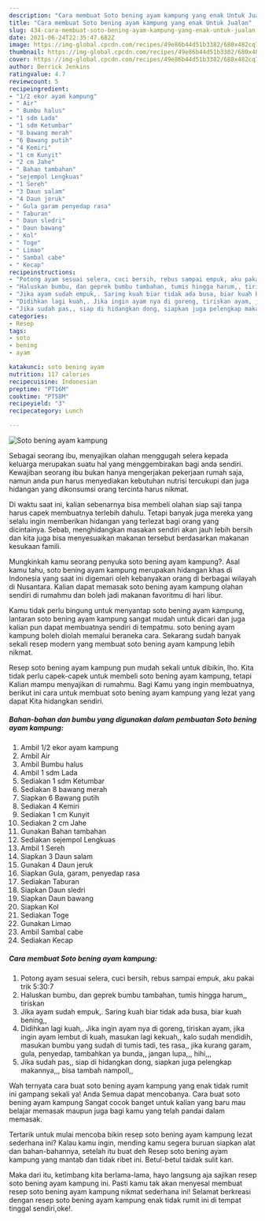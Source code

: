 ```yaml
---
description: "Cara membuat Soto bening ayam kampung yang enak Untuk Jualan"
title: "Cara membuat Soto bening ayam kampung yang enak Untuk Jualan"
slug: 434-cara-membuat-soto-bening-ayam-kampung-yang-enak-untuk-jualan
date: 2021-06-24T22:35:47.682Z
image: https://img-global.cpcdn.com/recipes/49e86b44d51b3382/680x482cq70/soto-bening-ayam-kampung-foto-resep-utama.jpg
thumbnail: https://img-global.cpcdn.com/recipes/49e86b44d51b3382/680x482cq70/soto-bening-ayam-kampung-foto-resep-utama.jpg
cover: https://img-global.cpcdn.com/recipes/49e86b44d51b3382/680x482cq70/soto-bening-ayam-kampung-foto-resep-utama.jpg
author: Derrick Jenkins
ratingvalue: 4.7
reviewcount: 5
recipeingredient:
- "1/2 ekor ayam kampung"
- " Air"
- " Bumbu halus"
- "1 sdm Lada"
- "1 sdm Ketumbar"
- "8 bawang merah"
- "6 Bawang putih"
- "4 Kemiri"
- "1 cm Kunyit"
- "2 cm Jahe"
- " Bahan tambahan"
- "sejempol Lengkuas"
- "1 Sereh"
- "3 Daun salam"
- "4 Daun jeruk"
- " Gula garam penyedap rasa"
- " Taburan"
- " Daun sledri"
- " Daun bawang"
- " Kol"
- " Toge"
- " Limao"
- " Sambal cabe"
- " Kecap"
recipeinstructions:
- "Potong ayam sesuai selera, cuci bersih, rebus sampai empuk, aku pakai trik 5:30:7"
- "Haluskan bumbu, dan geprek bumbu tambahan, tumis hingga harum,, tiriskan"
- "Jika ayam sudah empuk,. Saring kuah biar tidak ada busa, biar kuah bening,,"
- "Didihkan lagi kuah,. Jika ingin ayam nya di goreng, tiriskan ayam, jika ingin ayam lembut di kuah, masukan lagi kekuah,, kalo sudah mendidih, masukan bumbu yang sudah di tumis tadi, tes rasa,, jika kurang garam, gula, penyedap, tambahkan ya bunda,, jangan lupa,,, hihi,,,"
- "Jika sudah pas,, siap di hidangkan dong, siapkan juga pelengkap makannya,,, bisa tambah nampoll,,"
categories:
- Resep
tags:
- soto
- bening
- ayam

katakunci: soto bening ayam 
nutrition: 117 calories
recipecuisine: Indonesian
preptime: "PT16M"
cooktime: "PT58M"
recipeyield: "3"
recipecategory: Lunch

---
```



![Soto bening ayam kampung](https://img-global.cpcdn.com/recipes/49e86b44d51b3382/680x482cq70/soto-bening-ayam-kampung-foto-resep-utama.jpg)

Sebagai seorang ibu, menyajikan olahan menggugah selera kepada keluarga merupakan suatu hal yang menggembirakan bagi anda sendiri. Kewajiban seorang ibu bukan hanya mengerjakan pekerjaan rumah saja, namun anda pun harus menyediakan kebutuhan nutrisi tercukupi dan juga hidangan yang dikonsumsi orang tercinta harus nikmat.

Di waktu  saat ini, kalian sebenarnya bisa membeli olahan siap saji tanpa harus capek membuatnya terlebih dahulu. Tetapi banyak juga mereka yang selalu ingin memberikan hidangan yang terlezat bagi orang yang dicintainya. Sebab, menghidangkan masakan sendiri akan jauh lebih bersih dan kita juga bisa menyesuaikan makanan tersebut berdasarkan makanan kesukaan famili. 



Mungkinkah kamu seorang penyuka soto bening ayam kampung?. Asal kamu tahu, soto bening ayam kampung merupakan hidangan khas di Indonesia yang saat ini digemari oleh kebanyakan orang di berbagai wilayah di Nusantara. Kalian dapat memasak soto bening ayam kampung olahan sendiri di rumahmu dan boleh jadi makanan favoritmu di hari libur.

Kamu tidak perlu bingung untuk menyantap soto bening ayam kampung, lantaran soto bening ayam kampung sangat mudah untuk dicari dan juga kalian pun dapat membuatnya sendiri di tempatmu. soto bening ayam kampung boleh diolah memalui beraneka cara. Sekarang sudah banyak sekali resep modern yang membuat soto bening ayam kampung lebih nikmat.

Resep soto bening ayam kampung pun mudah sekali untuk dibikin, lho. Kita tidak perlu capek-capek untuk membeli soto bening ayam kampung, tetapi Kalian mampu menyajikan di rumahmu. Bagi Kamu yang ingin membuatnya, berikut ini cara untuk membuat soto bening ayam kampung yang lezat yang dapat Kita hidangkan sendiri.

<!--inarticleads1-->

##### Bahan-bahan dan bumbu yang digunakan dalam pembuatan Soto bening ayam kampung:

1. Ambil 1/2 ekor ayam kampung
1. Ambil  Air
1. Ambil  Bumbu halus
1. Ambil 1 sdm Lada
1. Sediakan 1 sdm Ketumbar
1. Sediakan 8 bawang merah
1. Siapkan 6 Bawang putih
1. Sediakan 4 Kemiri
1. Sediakan 1 cm Kunyit
1. Sediakan 2 cm Jahe
1. Gunakan  Bahan tambahan
1. Sediakan sejempol Lengkuas
1. Ambil 1 Sereh
1. Siapkan 3 Daun salam
1. Gunakan 4 Daun jeruk
1. Siapkan  Gula, garam, penyedap rasa
1. Sediakan  Taburan
1. Siapkan  Daun sledri
1. Siapkan  Daun bawang
1. Siapkan  Kol
1. Sediakan  Toge
1. Gunakan  Limao
1. Ambil  Sambal cabe
1. Sediakan  Kecap




<!--inarticleads2-->

##### Cara membuat Soto bening ayam kampung:

1. Potong ayam sesuai selera, cuci bersih, rebus sampai empuk, aku pakai trik 5:30:7
1. Haluskan bumbu, dan geprek bumbu tambahan, tumis hingga harum,, tiriskan
1. Jika ayam sudah empuk,. Saring kuah biar tidak ada busa, biar kuah bening,,
1. Didihkan lagi kuah,. Jika ingin ayam nya di goreng, tiriskan ayam, jika ingin ayam lembut di kuah, masukan lagi kekuah,, kalo sudah mendidih, masukan bumbu yang sudah di tumis tadi, tes rasa,, jika kurang garam, gula, penyedap, tambahkan ya bunda,, jangan lupa,,, hihi,,,
1. Jika sudah pas,, siap di hidangkan dong, siapkan juga pelengkap makannya,,, bisa tambah nampoll,,




Wah ternyata cara buat soto bening ayam kampung yang enak tidak rumit ini gampang sekali ya! Anda Semua dapat mencobanya. Cara buat soto bening ayam kampung Sangat cocok banget untuk kalian yang baru mau belajar memasak maupun juga bagi kamu yang telah pandai dalam memasak.

Tertarik untuk mulai mencoba bikin resep soto bening ayam kampung lezat sederhana ini? Kalau kamu ingin, mending kamu segera buruan siapkan alat dan bahan-bahannya, setelah itu buat deh Resep soto bening ayam kampung yang mantab dan tidak ribet ini. Betul-betul taidak sulit kan. 

Maka dari itu, ketimbang kita berlama-lama, hayo langsung aja sajikan resep soto bening ayam kampung ini. Pasti kamu tak akan menyesal membuat resep soto bening ayam kampung nikmat sederhana ini! Selamat berkreasi dengan resep soto bening ayam kampung enak tidak rumit ini di tempat tinggal sendiri,oke!.

